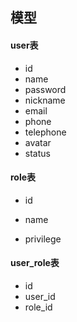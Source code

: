 ## 模型

#### user表

- id 
- name
- password
- nickname
- email
- phone
- telephone
- avatar
- status

#### role表

- id

- name
- privilege

#### user_role表

- id
- user_id
- role_id